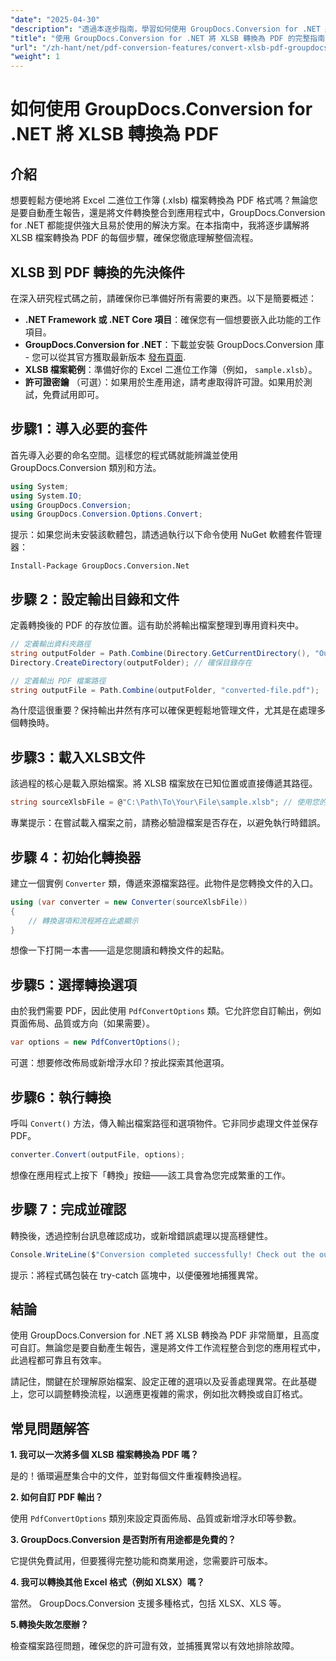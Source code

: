 ```yaml
---
"date": "2025-04-30"
"description": "透過本逐步指南，學習如何使用 GroupDocs.Conversion for .NET 將 XLSB 檔案轉換為 PDF。非常適合需要無縫文件轉換的專業人士。"
"title": "使用 GroupDocs.Conversion for .NET 將 XLSB 轉換為 PDF 的完整指南"
"url": "/zh-hant/net/pdf-conversion-features/convert-xlsb-pdf-groupdocs-net/"
"weight": 1
---
```


# 如何使用 GroupDocs.Conversion for .NET 將 XLSB 轉換為 PDF

## 介紹

想要輕鬆方便地將 Excel 二進位工作簿 (.xlsb) 檔案轉換為 PDF 格式嗎？無論您是要自動產生報告，還是將文件轉換整合到應用程式中，GroupDocs.Conversion for .NET 都能提供強大且易於使用的解決方案。在本指南中，我將逐步講解將 XLSB 檔案轉換為 PDF 的每個步驟，確保您徹底理解整個流程。

## XLSB 到 PDF 轉換的先決條件

在深入研究程式碼之前，請確保你已準備好所有需要的東西。以下是簡要概述：

- **.NET Framework 或 .NET Core 項目**：確保您有一個想要嵌入此功能的工作項目。
- **GroupDocs.Conversion for .NET**：下載並安裝 GroupDocs.Conversion 庫 - 您可以從其官方獲取最新版本 [發布頁面](https://releases。groupdocs.com/conversion/net/).
- **XLSB 檔案範例**：準備好你的 Excel 二進位工作簿（例如， `sample.xlsb`）。
- **許可證密鑰** （可選）：如果用於生產用途，請考慮取得許可證。如果用於測試，免費試用即可。

## 步驟1：導入必要的套件

首先導入必要的命名空間。這樣您的程式碼就能辨識並使用 GroupDocs.Conversion 類別和方法。

```csharp
using System;
using System.IO;
using GroupDocs.Conversion;
using GroupDocs.Conversion.Options.Convert;
```

提示：如果您尚未安裝該軟體包，請透過執行以下命令使用 NuGet 軟體套件管理器：

```
Install-Package GroupDocs.Conversion.Net
```

## 步驟 2：設定輸出目錄和文件

定義轉換後的 PDF 的存放位置。這有助於將輸出檔案整理到專用資料夾中。

```csharp
// 定義輸出資料夾路徑
string outputFolder = Path.Combine(Directory.GetCurrentDirectory(), "Output");
Directory.CreateDirectory(outputFolder); // 確保目錄存在

// 定義輸出 PDF 檔案路徑
string outputFile = Path.Combine(outputFolder, "converted-file.pdf");
```

為什麼這很重要？保持輸出井然有序可以確保更輕鬆地管理文件，尤其是在處理多個轉換時。

## 步驟3：載入XLSB文件

該過程的核心是載入原始檔案。將 XLSB 檔案放在已知位置或直接傳遞其路徑。

```csharp
string sourceXlsbFile = @"C:\Path\To\Your\File\sample.xlsb"; // 使用您的檔案路徑進行更新
```

專業提示：在嘗試載入檔案之前，請務必驗證檔案是否存在，以避免執行時錯誤。

## 步驟 4：初始化轉換器

建立一個實例 `Converter` 類，傳遞來源檔案路徑。此物件是您轉換文件的入口。

```csharp
using (var converter = new Converter(sourceXlsbFile))
{
    // 轉換選項和流程將在此處顯示
}
```

想像一下打開一本書——這是您閱讀和轉換文件的起點。

## 步驟5：選擇轉換選項

由於我們需要 PDF，因此使用 `PdfConvertOptions` 類。它允許您自訂輸出，例如頁面佈局、品質或方向（如果需要）。

```csharp
var options = new PdfConvertOptions();
```

可選：想要修改佈局或新增浮水印？按此探索其他選項。

## 步驟6：執行轉換

呼叫 `Convert()` 方法，傳入輸出檔案路徑和選項物件。它非同步處理文件並保存 PDF。

```csharp
converter.Convert(outputFile, options);
```

想像在應用程式上按下「轉換」按鈕——該工具會為您完成繁重的工作。

## 步驟 7：完成並確認

轉換後，透過控制台訊息確認成功，或新增錯誤處理以提高穩健性。

```csharp
Console.WriteLine($"Conversion completed successfully! Check out the output at: {outputFolder}");
```

提示：將程式碼包裝在 try-catch 區塊中，以便優雅地捕獲異常。

## 結論

使用 GroupDocs.Conversion for .NET 將 XLSB 轉換為 PDF 非常簡單，且高度可自訂。無論您是要自動產生報告，還是將文件工作流程整合到您的應用程式中，此過程都可靠且有效率。

請記住，關鍵在於理解原始檔案、設定正確的選項以及妥善處理異常。在此基礎上，您可以調整轉換流程，以適應更複雜的需求，例如批次轉換或自訂格式。

## 常見問題解答

**1. 我可以一次將多個 XLSB 檔案轉換為 PDF 嗎？**  

是的！循環遍歷集合中的文件，並對每個文件重複轉換過程。

**2. 如何自訂 PDF 輸出？**  

使用 `PdfConvertOptions` 類別來設定頁面佈局、品質或新增浮水印等參數。

**3. GroupDocs.Conversion 是否對所有用途都是免費的？**  

它提供免費試用，但要獲得完整功能和商業用途，您需要許可版本。

**4. 我可以轉換其他 Excel 格式（例如 XLSX）嗎？**  

當然。 GroupDocs.Conversion 支援多種格式，包括 XLSX、XLS 等。

**5.轉換失敗怎麼辦？**  

檢查檔案路徑問題，確保您的許可證有效，並捕獲異常以有效地排除故障。